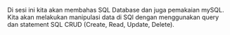 Di sesi ini kita akan membahas SQL Database dan juga pemakaian mySQL. Kita akan melakukan manipulasi data di SQl dengan menggunakan query dan statement SQL CRUD (Create, Read, Update, Delete).
